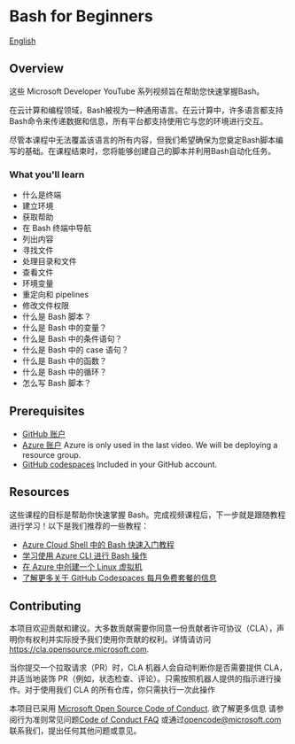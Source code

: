 # Bash for Beginners

[English](./README.md)

## Overview

这些 Microsoft Developer YouTube 系列视频旨在帮助您快速掌握Bash。

在云计算和编程领域，Bash被视为一种通用语言。在云计算中，许多语言都支持Bash命令来传递数据和信息，所有平台都支持使用它与您的环境进行交互。

尽管本课程中无法覆盖该语言的所有内容，但我们希望确保为您奠定Bash脚本编写的基础。在课程结束时，您将能够创建自己的脚本并利用Bash自动化任务。

### What you'll learn

- 什么是终端
- 建立环境 
- 获取帮助 
- 在 Bash 终端中导航
- 列出内容
- 寻找文件
- 处理目录和文件
- 查看文件
- 环境变量
- 重定向和 pipelines
- 修改文件权限
- 什么是 Bash 脚本？
- 什么是 Bash 中的变量？
- 什么是 Bash 中的条件语句？
- 什么是 Bash 中的 case 语句？
- 什么是 Bash 中的函数？
- 什么是 Bash 中的循环？
- 怎么写 Bash 脚本？ 

## Prerequisites

- [GitHub 账户](https://github.com/join)
- [Azure 账户](https://azure.microsoft.com/free/) Azure is only used in the last video. We will be deploying a resource group.
- [GitHub codespaces](https://github.blog/changelog/2022-11-09-codespaces-for-free-and-pro-accounts/) Included in your GitHub account. 

## Resources

这些课程的目标是帮助你快速掌握 Bash。完成视频课程后，下一步就是跟随教程进行学习！以下是我们推荐的一些教程：

- [Azure Cloud Shell 中的 Bash 快速入门教程](https://aka.ms/QuickStartForBashAzure1)
- [学习使用 Azure CLI 进行 Bash 操作](https://aka.ms/BashWithAzureCLI1)
- [在 Azure 中创建一个 Linux 虚拟机](https://aka.ms/LinuxVirtualMachineAzure1)
- [了解更多关于 GitHub Codespaces 每月免费套餐的信息](https://aka.ms/GitHubCodespacesBilling1)

## Contributing

本项目欢迎贡献和建议。大多数贡献需要你同意一份贡献者许可协议（CLA），声明你有权利并实际授予我们使用你贡献的权利。详情请访问 https://cla.opensource.microsoft.com.

当你提交一个拉取请求（PR）时，CLA 机器人会自动判断你是否需要提供 CLA，并适当地装饰 PR（例如，状态检查、评论）。只需按照机器人提供的指示进行操作。对于使用我们 CLA 的所有仓库，你只需执行一次此操作

本项目已采用 [Microsoft Open Source Code of Conduct](https://opensource.microsoft.com/codeofconduct/). 欲了解更多信息 请参阅行为准则常见问题[Code of Conduct FAQ](https://opensource.microsoft.com/codeofconduct/faq/) 或通过[opencode@microsoft.com](mailto:opencode@microsoft.com) 联系我们，提出任何其他问题或意见。